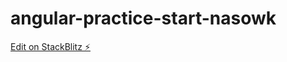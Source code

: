 # angular-practice-start-nasowk

[Edit on StackBlitz ⚡️](https://stackblitz.com/edit/angular-practice-start-nasowk)